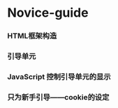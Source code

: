 # Novice-guide
 ### HTML框架构造  
 
 ### 引导单元  
 
 ### JavaScript 控制引导单元的显示  
 
 ### 只为新手引导——cookie的设定
